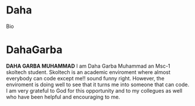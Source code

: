 # Daha
Bio
# DahaGarba
**DAHA GARBA MUHAMMAD**
I am Daha Garba Muhammad an Msc-1 skoltech student. Skoltech is an academic enviroment where almost everybody can code except me!! sound funny right. However, the enviroment is doing well to see that it turns me into someone that can code. I am very grateful to God for this opportunity and to my collegues as well who have been helpful and encouraging to me.

